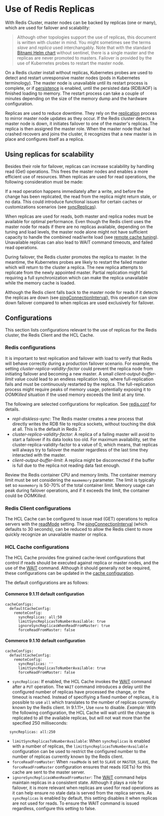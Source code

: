 # Use of Redis Replicas

With Redis Cluster, master nodes can be backed by replicas (one or many), which are used for failover and scalability:

> Although other topologies support the use of replicas, this document is written with cluster in mind. You might sometimes see the terms *slave* and *replica* used interchangably. Note that with the standard [Bitnami Helm chart](https://github.com/bitnami/charts/tree/master/bitnami/redis) without sentinel, there is a single master and the replicas are never promoted to masters. Failover is provided by the use of Kubernetes probes to restart the master node.

On a Redis cluster install without replicas, Kubernetes probes are used to detect and restart unresponsive master nodes (pods in Kubernetes terminology). The master node is unavailable until its restart process is complete, or if [persistence](BitnamiRedisInstall.md#persistence) is enabled, until the persisted data (RDB/AOF) is finished loading to memory. The restart process can take a couple of minutes depending on the size of the memory dump and the hardware configuration.

Replicas are used to reduce downtime. They rely on the [replication](https://redis.io/docs/manual/replication/) process to mirror master node updates as they occur. If the Redis cluster detects a master node is down, it initiates failover to one of the master's replicas. The replica is then assigned the master role. When the master node that had crashed  recovers and joins the cluster, it recognizes that a new master is in place and configures itself as a replica.

## Using replicas for scalability

Besides their role for failover, replicas can increase scalability by handling read (Get) operations. This frees the master nodes and enables a more efficient use of resources.
When replicas are used for read operations, the following consideration must be made:

If a read operation happens immediately after a write, and before the change has been replicated, the read from the replica might return stale, or no data. This could introduce functional issues for certain caches or customizations scenarios (see [syncReplicas](#hcl-cache-configurations)).

When replicas are used for reads, both master and replica nodes must be available for optimal performance. Even though the Redis client uses the master node for reads if there are no replicas available, depending on the tuning and load levels, the master node alone might not have sufficient capacity to handle the combined read/write load (see [remote cache tuning](RemoteCacheTuningConfigurations.md)). Unavailable replicas can also lead to WAIT command timeouts, and failed read operations.

During failover, the Redis cluster promotes the replica to master. In the meantime, the Kubernetes probes are likely to restart the failed master which will return to the cluster a replica. The new replica attempts to replicate from the newly appointed master. Partial replication might fail requiring a full synchronization which can make the replica unavailable while the memory cache is loaded.

Although the Redis client falls back to the master node for reads if it detects the replicas are down (see [pingConnectionInterval](#redis-client-configurations)), this operation can slow down failover compared to when replicas are used exclusively for failover.

## Configurations

This section lists configurations relevant to the use of replicas for the Redis cluster, the Redis Client and the HCL Cache.

### Redis configurations

It is important to test replication and failover with load to verify that Redis will behave correctly during a production failover scenario. For example, the setting *cluster-replica-validity-factor*  could prevent the replica node from initiating failover and becoming a new master. A small *client-output-buffer-limit* value could lead to an endless replication loop, where full-replication fails and must be continuously restarted by the replica. The full-replication process might require peaks of memory usage, potentially exposing it to *OOMKilled* situation if the used memory exceeds the limit at any time.

The following are selected configurations for replication. See [redis.conf](https://raw.githubusercontent.com/redis/redis/6.2/redis.conf) for details.

- *repl-diskless-sync*: The Redis master creates a new process that directly writes the RDB file to replica sockets, without touching the disk at all. This is the default in Redis 7.
- *cluster-replica-validity-factor*: A replica of a failing master will avoid to start a failover if its data looks too old.  For maximum availability, set the cluster-replica-validity-factor to a value of 0, which means, that replicas will always try to failover the master regardless of the last time they interacted with the master.
- *client-output-buffer-limit*: A replica might be disconnected if the buffer is full due to the replica not reading data fast enough. 

Review the Redis container CPU and memory limits. The container memory limit must be set considering the `maxmemory` parameter. The limit is typically set so `maxmemory` is 50-70% of the total container limit. Memory usage can peak during failover operations, and if it exceeds the limit, the container could be *OOMKilled*.


### Redis Client configurations

The HCL Cache can be configured to issue read (GET) operations to replica servers with the [readMode](RedisClientConfig.md#read-mode) setting.
The [pingConnectionInterval](https://github.com/redisson/redisson/wiki/2.-Configuration/#pingconnectioninterval) (which defaults to 30 seconds), can be reduced to allow the Redis client to more quickly recognize an unavailable master or replica.

### HCL Cache configurations

The HCL Cache provides fine grained cache-level configurations that control if reads should be executed against replica or master nodes, and the use of the [WAIT](https://redis.io/commands/wait/) command. Although it should generally not be required, these configurations can be updated in the [cache configuration](CacheConfiguration.md).

The default configurations are as follows:

#### Commerce 9.1.11 default configuration

```
cacheConfigs:
  defaultCacheConfig:
    remoteConfig:
      syncReplicas: all:50
      limitSyncReplicasToNumberAvailable: true
      ignoreSyncReplicasWhenReadFromMaster: true
      forceReadFromMaster: false
```

#### Commerce 9.1.10 default configuration

```
cacheConfigs:
  defaultCacheConfig:
    remoteConfig:
      syncReplicas: ''
      limitSyncReplicasToNumberAvailable: true
      forceReadFromMaster: false
```

- `syncReplicas`: If enabled, the HCL Cache invokes the [WAIT](https://redis.io/commands/wait/) command after a `PUT` operation. The `WAIT` command introduces a delay until the configured number of replicas have processed the change, or the timeout is reached. Instead of specifiying a fixed number of replicas, it is possible to use `all` which translates to the number of replicas currently known by the Redis client. In 9.1.11+, Use `none` to disable.
*Example:* With the following configuration, the HCL Cache will wait until the change is replicated to all the available replicas, but will not wait more than the specified 250 milliseconds:
```
  syncReplicas: all:250
```
- `limitSyncReplicasToNumberAvailable`: When `syncReplicas` is enabled with a number of replicas, the `limitSyncReplicasToNumberAvailable` configuration can be used to restrict the configured number to the number of replicas currently known by the Redis client.
- `forceReadFromMaster`: When `readMode` is set to `SLAVE` or  `MASTER_SLAVE`, the `forceReadFromMaster` configuration ensures that reads (GETs) for this cache are sent to the master server. 
- `ignoreSyncReplicasWhenReadFromMaster`: The [WAIT](https://redis.io/commands/wait/) command helps maintain replicas in a consistent state. Although it plays a role for failover, it is more relevant when replicas are used for read operations as it can help ensure no stale data is served from the replica servers. As `syncReplicas` is enabled by default, this setting disables it when replicas are not used for reads. To ensure the WAIT command is issued regardless, configure this setting to false.

